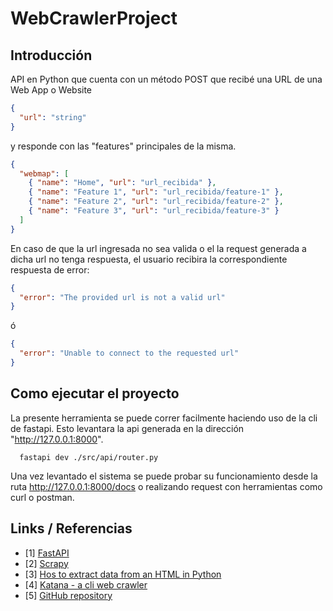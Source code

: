 # WebCrawlerProject

## Introducción

API en Python que cuenta con un método POST que recibé una URL de una Web App o Website 
```JSON
{
  "url": "string"
}
```

y responde con las "features" principales de la misma. 

```JSON
{
  "webmap": [
    { "name": "Home", "url": "url_recibida" },
    { "name": "Feature 1", "url": "url_recibida/feature-1" },
    { "name": "Feature 2", "url": "url_recibida/feature-2" },
    { "name": "Feature 3", "url": "url_recibida/feature-3" }
  ]
}
```

En caso de que la url ingresada no sea valida o el la request generada a dicha url no tenga respuesta,
el usuario recibira la correspondiente respuesta de error:

```JSON
{
  "error": "The provided url is not a valid url"
}
```

ó

```JSON
{
  "error": "Unable to connect to the requested url"
}
```

## Como ejecutar el proyecto

La presente herramienta se puede correr facilmente haciendo uso de la cli de fastapi.
Esto levantara la api generada en la dirección "http://127.0.0.1:8000".

```shell
  fastapi dev ./src/api/router.py
```

Una vez levantado el sistema se puede probar su funcionamiento desde la ruta http://127.0.0.1:8000/docs
o realizando request con herramientas como curl o postman.

## Links / Referencias
- [1] [FastAPI](https://fastapi.tiangolo.com/)
- [2] [Scrapy](https://scrapy.org/)
- [3] [Hos to extract data from an HTML in Python](https://www.zenrows.com/blog/web-crawler-python#extract-data-into-csv)
- [4] [Katana - a cli web crawler](https://blog.projectdiscovery.io/introducing-katana-the-best-cli-web-crawler/)
- [5] [GitHub repository](https://github.com/NicoCia/WebCrawlerProject)

